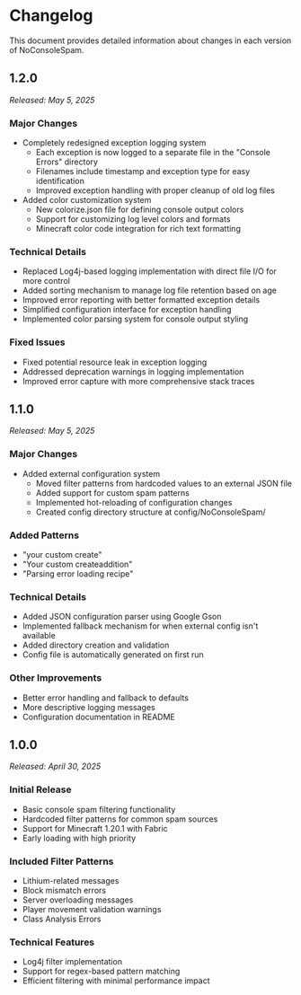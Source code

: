 # Changelog

This document provides detailed information about changes in each version of NoConsoleSpam.

## 1.2.0

*Released: May 5, 2025*

### Major Changes

- Completely redesigned exception logging system
  - Each exception is now logged to a separate file in the "Console Errors" directory
  - Filenames include timestamp and exception type for easy identification
  - Improved exception handling with proper cleanup of old log files
- Added color customization system
  - New colorize.json file for defining console output colors
  - Support for customizing log level colors and formats
  - Minecraft color code integration for rich text formatting

### Technical Details

- Replaced Log4j-based logging implementation with direct file I/O for more control
- Added sorting mechanism to manage log file retention based on age
- Improved error reporting with better formatted exception details
- Simplified configuration interface for exception handling
- Implemented color parsing system for console output styling

### Fixed Issues

- Fixed potential resource leak in exception logging
- Addressed deprecation warnings in logging implementation
- Improved error capture with more comprehensive stack traces

## 1.1.0

*Released: May 5, 2025*

### Major Changes

- Added external configuration system
  - Moved filter patterns from hardcoded values to an external JSON file
  - Added support for custom spam patterns
  - Implemented hot-reloading of configuration changes
  - Created config directory structure at config/NoConsoleSpam/

### Added Patterns

- "your custom create"
- "Your custom createaddition"
- "Parsing error loading recipe"

### Technical Details

- Added JSON configuration parser using Google Gson
- Implemented fallback mechanism for when external config isn't available
- Added directory creation and validation
- Config file is automatically generated on first run

### Other Improvements

- Better error handling and fallback to defaults
- More descriptive logging messages
- Configuration documentation in README

## 1.0.0

*Released: April 30, 2025*

### Initial Release

- Basic console spam filtering functionality
- Hardcoded filter patterns for common spam sources
- Support for Minecraft 1.20.1 with Fabric
- Early loading with high priority

### Included Filter Patterns

- Lithium-related messages
- Block mismatch errors
- Server overloading messages
- Player movement validation warnings
- Class Analysis Errors

### Technical Features

- Log4j filter implementation
- Support for regex-based pattern matching
- Efficient filtering with minimal performance impact 